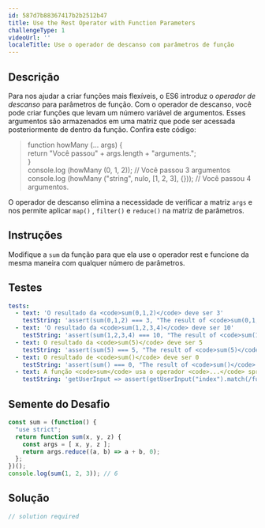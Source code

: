 ```yaml
---
id: 587d7b88367417b2b2512b47
title: Use the Rest Operator with Function Parameters
challengeType: 1
videoUrl: ''
localeTitle: Use o operador de descanso com parâmetros de função
---
```


## Descrição
<section id="description"> Para nos ajudar a criar funções mais flexíveis, o ES6 introduz o <dfn>operador de descanso</dfn> para parâmetros de função. Com o operador de descanso, você pode criar funções que levam um número variável de argumentos. Esses argumentos são armazenados em uma matriz que pode ser acessada posteriormente de dentro da função. Confira este código: <blockquote> function howMany (... args) { <br> return &quot;Você passou&quot; + args.length + &quot;arguments.&quot;; <br> } <br> console.log (howMany (0, 1, 2)); // Você passou 3 argumentos <br> console.log (howMany (&quot;string&quot;, nulo, [1, 2, 3], {})); // Você passou 4 argumentos. </blockquote> O operador de descanso elimina a necessidade de verificar a matriz <code>args</code> e nos permite aplicar <code>map()</code> , <code>filter()</code> e <code>reduce()</code> na matriz de parâmetros. </section>

## Instruções
<section id="instructions"> Modifique a <code>sum</code> da função para que ela use o operador rest e funcione da mesma maneira com qualquer número de parâmetros. </section>

## Testes
<section id='tests'>

```yml
tests:
  - text: 'O resultado da <code>sum(0,1,2)</code> deve ser 3'
    testString: 'assert(sum(0,1,2) === 3, "The result of <code>sum(0,1,2)</code> should be 3");'
  - text: 'O resultado da <code>sum(1,2,3,4)</code> deve ser 10'
    testString: 'assert(sum(1,2,3,4) === 10, "The result of <code>sum(1,2,3,4)</code> should be 10");'
  - text: O resultado da <code>sum(5)</code> deve ser 5
    testString: 'assert(sum(5) === 5, "The result of <code>sum(5)</code> should be 5");'
  - text: O resultado de <code>sum()</code> deve ser 0
    testString: 'assert(sum() === 0, "The result of <code>sum()</code> should be 0");'
  - text: A função <code>sum</code> usa o operador <code>...</code> spread no parâmetro <code>args</code> .
    testString: 'getUserInput => assert(getUserInput("index").match(/function\s+sum\s*\(\s*...args\s*\)\s*{/g), "The <code>sum</code> function uses the <code>...</code> spread operator on the <code>args</code> parameter.");'

```

</section>

## Semente do Desafio
<section id='challengeSeed'>

<div id='js-seed'>

```js
const sum = (function() {
  "use strict";
  return function sum(x, y, z) {
    const args = [ x, y, z ];
    return args.reduce((a, b) => a + b, 0);
  };
})();
console.log(sum(1, 2, 3)); // 6

```

</div>



</section>

## Solução
<section id='solution'>

```js
// solution required
```
</section>

